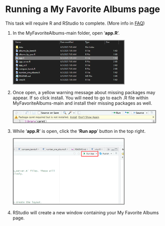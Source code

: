 # Running a My Favorite Albums page

This task will require R and RStudio to complete. (More info in [FAQ](faq.md))

1. In the MyFavoriteAlbums-main folder, open ‘**app.R**’.

    <img src= "/images/task24.png" alt="where to click" style="border: 2px solid grey;" width="350">
2. Once open, a yellow warning message about missing packages may appear. If so click install. You will need to go to each .R file within MyFavoriteAlbums-main and install their missing packages as well.

    <img src= "/images/task25.png" alt="where to click" style="border: 2px solid grey;" width="450">
3. While ‘**app.R**’ is open, click the ‘**Run app**’ button in the top right.

    <img src= "/images/task26.png" alt="where to click" style="border: 2px solid grey;" width="350">
4. RStudio will create a new window containing your My Favorite Albums page.